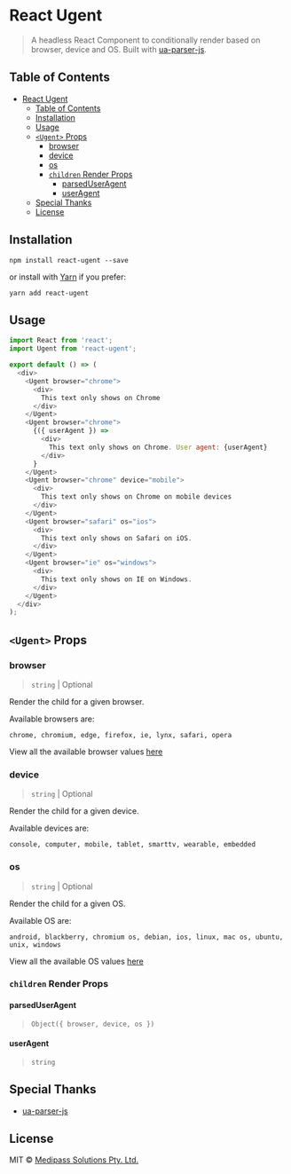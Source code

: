 # React Ugent

> A headless React Component to conditionally render based on browser, device and OS. Built with [ua-parser-js](https://github.com/faisalman/ua-parser-js#methods).

## Table of Contents

- [React Ugent](#react-ugent)
  - [Table of Contents](#table-of-contents)
  - [Installation](#installation)
  - [Usage](#usage)
  - [`<Ugent>` Props](#ugent-props)
    - [browser](#browser)
    - [device](#device)
    - [os](#os)
    - [`children` Render Props](#children-render-props)
      - [parsedUserAgent](#parseduseragent)
      - [userAgent](#useragent)
  - [Special Thanks](#special-thanks)
  - [License](#license)

## Installation

```
npm install react-ugent --save
```

or install with [Yarn](https://yarnpkg.com) if you prefer:

```
yarn add react-ugent
```

## Usage

```js
import React from 'react';
import Ugent from 'react-ugent';

export default () => (
  <div>
    <Ugent browser="chrome">
      <div>
        This text only shows on Chrome
      </div>
    </Ugent>
    <Ugent browser="chrome">
      {({ userAgent }) => 
        <div>
          This text only shows on Chrome. User agent: {userAgent}
        </div> 
      }
    </Ugent>
    <Ugent browser="chrome" device="mobile">
      <div>
        This text only shows on Chrome on mobile devices
      </div>
    </Ugent>
    <Ugent browser="safari" os="ios">
      <div>
        This text only shows on Safari on iOS.
      </div>
    </Ugent>
    <Ugent browser="ie" os="windows">
      <div>
        This text only shows on IE on Windows.
      </div>
    </Ugent>
  </div>
);
```

## `<Ugent>` Props

### browser

> `string` | Optional

Render the child for a given browser.

Available browsers are:

```
chrome, chromium, edge, firefox, ie, lynx, safari, opera
```
View all the available browser values [here](https://github.com/faisalman/ua-parser-js#methods)

### device

> `string` | Optional

Render the child for a given device.

Available devices are:

```
console, computer, mobile, tablet, smarttv, wearable, embedded
```

### os

> `string` | Optional

Render the child for a given OS.

Available OS are:

```
android, blackberry, chromium os, debian, ios, linux, mac os, ubuntu, unix, windows
```
View all the available OS values [here](https://github.com/faisalman/ua-parser-js#methods)

### `children` Render Props

#### parsedUserAgent

> `Object({ browser, device, os })`

#### userAgent

> `string`

## Special Thanks

- [ua-parser-js](https://github.com/faisalman/ua-parser-js#methods)

## License

MIT © [Medipass Solutions Pty. Ltd.](https://github.com/medipass)
